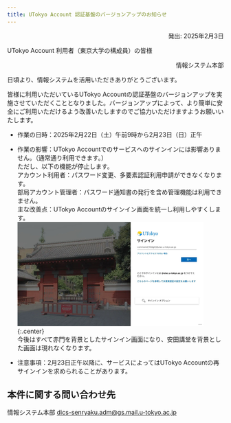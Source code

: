```yaml
---
title: UTokyo Account 認証基盤のバージョンアップのお知らせ　
---
```

<div style="text-align: right;">
  発出: 2025年2月3日
</div>

UTokyo Account 利用者（東京大学の構成員）の皆様

<div style="text-align: right;">情報システム本部</div>

日頃より、情報システムを活用いただきありがとうございます。 

皆様に利用いただいているUTokyo Accountの認証基盤のバージョンアップを実施させていただくこととなりました。バージョンアップによって、より簡単に安全にご利用いただけるよう改善いたしますのでご協力いただけますようお願いいたします。 

- 作業の日時：2025年2月22日（土）午前9時から2月23日（日）正午 
- 作業の影響：UTokyo Accountでのサービスへのサインインには影響ありません。（通常通り利用できます。） <br>
  ただし、以下の機能が停止します。 <br>
  アカウント利用者：パスワード変更、多要素認証利用申請ができなくなります。 <br>
  部局アカウント管理者：パスワード通知書の発行を含め管理機能は利用できません。 <br>
  主な改善点：UTokyo Accountのサインイン画面を統一し利用しやすくします。 <br>
  ![](./image1.png){:.center} <br>
  今後はすべて赤門を背景としたサインイン画面になり、安田講堂を背景とした画面は現れなくなります。 

- 注意事項：2月23日正午以降に、サービスによってはUTokyo Accountの再サインインを求められることがあります。 

## 本件に関する問い合わせ先
情報システム本部 dics-senryaku.adm@gs.mail.u-tokyo.ac.jp  

